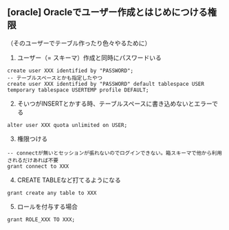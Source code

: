 ## [oracle] Oracleでユーザー作成とはじめにつける権限
（そのユーザーでテーブル作ったり色々やるために）  
1) ユーザー（= スキーマ）作成と同時にパスワードいる
```
create user XXX identified by "PASSWORD";
-- テーブルスペースとかも指定したやつ
create user XXX identified by "PASSWORD" default tablespace USER temporary tablespace USERTEMP profile DEFAULT;
```

2) そいつがINSERTとかする時、テーブルスペースに書き込めないとエラーでる
```
alter user XXX quota unlimited on USER;
```

3) 権限つける
```
-- connectが無いとセッションが張れないのでログインできない。箱スキーマで他から利用されるだけあれば不要
grant connect to XXX
```

4) CREATE TABLEなど打てるようになる
```
grant create any table to XXX
```

5) ロールを付与する場合
```
grant ROLE_XXX TO XXX;
```


